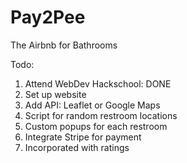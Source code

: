 Pay2Pee
=======

The Airbnb for Bathrooms

Todo:
1) Attend WebDev Hackschool: DONE
2) Set up website
3) Add API: Leaflet or Google Maps
4) Script for random restroom locations
5) Custom popups for each restroom
6) Integrate Stripe for payment
7) Incorporated with ratings
